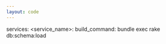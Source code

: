```yaml
---
layout: code
---
```


services:
    &#60;service_name&#62;:
        build_command: bundle exec rake db:schema:load
